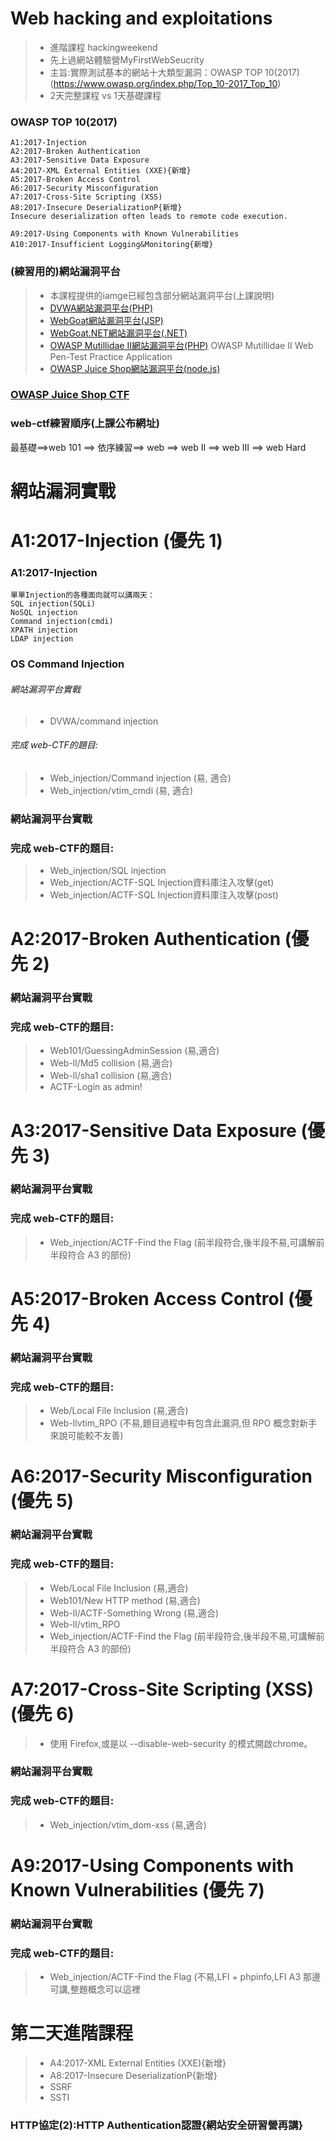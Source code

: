 # Web hacking and exploitations

>* 進階課程 hackingweekend
>* 先上過網站體驗營MyFirstWebSeucrity
>* 主旨:實際測試基本的網站十大類型漏洞：OWASP TOP 10(2017)(https://www.owasp.org/index.php/Top_10-2017_Top_10)
>* 2天完整課程 vs 1天基礎課程

### OWASP TOP 10(2017)
```
A1:2017-Injection
A2:2017-Broken Authentication
A3:2017-Sensitive Data Exposure
A4:2017-XML External Entities (XXE){新增}
A5:2017-Broken Access Control
A6:2017-Security Misconfiguration
A7:2017-Cross-Site Scripting (XSS)
A8:2017-Insecure DeserializationP{新增}
Insecure deserialization often leads to remote code execution.

A9:2017-Using Components with Known Vulnerabilities
A10:2017-Insufficient Logging&Monitoring{新增}
```

### (練習用的)網站漏洞平台
>* 本課程提供的iamge已經包含部分網站漏洞平台(上課說明)
>* [DVWA網站漏洞平台(PHP)](http://www.dvwa.co.uk/)
>* [WebGoat網站漏洞平台(JSP)](https://github.com/WebGoat/WebGoat/releases)
>* [WebGoat.NET網站漏洞平台(.NET)](https://github.com/rapPayne/WebGoat.Net)
>* [OWASP Mutillidae II網站漏洞平台(PHP)](https://sourceforge.net/projects/mutillidae/files/)
    OWASP Mutillidae II Web Pen-Test Practice Application
>* [OWASP Juice Shop網站漏洞平台(node.js)](https://www.owasp.org/index.php/OWASP_Juice_Shop_Project)

### [OWASP Juice Shop CTF](https://github.com/bkimminich/juice-shop-ctf)

### web-ctf練習順序(上課公布網址)

最基礎==>web 101  ==> 依序練習==> web ==> web II ==> web III ==> web Hard

# 網站漏洞實戰

# A1:2017-Injection (優先 1)

### A1:2017-Injection

```
單單Injection的各種面向就可以講兩天：
SQL injection(SQLi)
NoSQL injection
Command injection(cmdi) 
XPATH injection
LDAP injection
```

### OS Command Injection

###### 網站漏洞平台實戰
>* DVWA/command injection

###### 完成 web-CTF的題目:
>* Web_injection/Command injection (易, 適合)
>* Web_injection/vtim_cmdi (易, 適合)


### 網站漏洞平台實戰

### 完成 web-CTF的題目:
>* Web_injection/SQL injection 
>* Web_injection/ACTF-SQL Injection資料庫注入攻擊(get) 
>* Web_injection/ACTF-SQL Injection資料庫注入攻擊(post) 



# A2:2017-Broken Authentication (優先 2)

### 網站漏洞平台實戰

### 完成 web-CTF的題目:
>* Web101/GuessingAdminSession (易,適合)
>* Web-ll/Md5 collision (易,適合)
>* Web-ll/sha1 collision (易,適合)
>* ACTF-Login as admin! 

# A3:2017-Sensitive Data Exposure (優先 3)

### 網站漏洞平台實戰

### 完成 web-CTF的題目:
>*  Web_injection/ACTF-Find the Flag (前半段符合,後半段不易,可講解前半段符合 A3 的部份)

# A5:2017-Broken Access Control (優先 4)
### 網站漏洞平台實戰

### 完成 web-CTF的題目:
>* Web/Local File Inclusion (易,適合)
>* Web-llvtim_RPO (不易,題目過程中有包含此漏洞,但 RPO 概念對新手來說可能較不友善)

# A6:2017-Security Misconfiguration (優先 5)
### 網站漏洞平台實戰

### 完成 web-CTF的題目:
>* Web/Local File Inclusion (易,適合)
>* Web101/New HTTP method (易,適合)
>* Web-ll/ACTF-Something Wrong (易,適合)
>* Web-ll/vtim_RPO
>* Web_injection/ACTF-Find the Flag (前半段符合,後半段不易,可講解前半段符合 A3 的部份)

# A7:2017-Cross-Site Scripting (XSS) (優先 6)

>* 使用 Firefox,或是以 --disable-web-security 的模式開啟chrome。

### 網站漏洞平台實戰

### 完成 web-CTF的題目:
>* Web_injection/vtim_dom-xss (易,適合)


# A9:2017-Using Components with Known Vulnerabilities (優先 7)
### 網站漏洞平台實戰

### 完成 web-CTF的題目:
>* Web_injection/ACTF-Find the Flag (不易,LFI + phpinfo,LFI A3 那邊可講,整題概念可以這裡


# 第二天進階課程
>* A4:2017-XML External Entities (XXE){新增}
>* A8:2017-Insecure DeserializationP{新增}
>* SSRF
>* SSTI

### HTTP協定(2):HTTP Authentication認證{網站安全研習營再講}
